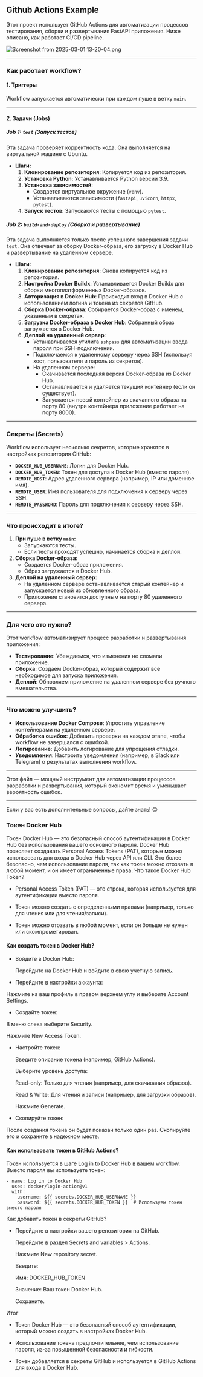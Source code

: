 ## Github Actions Example

Этот проект использует GitHub Actions для автоматизации процессов тестирования, сборки и развертывания FastAPI приложения. Ниже описано, как работает CI/CD pipeline.

![Screenshot from 2025-03-01 13-20-04.png](Screenshot%20from%202025-03-01%2013-20-04.png)


---

### Как работает workflow?

#### 1. **Триггеры**
Workflow запускается автоматически при каждом пуше в ветку `main`.

---

#### 2. **Задачи (Jobs)**

##### **Job 1: `test` (Запуск тестов)**
Эта задача проверяет корректность кода. Она выполняется на виртуальной машине с Ubuntu.

- **Шаги:**
  1. **Клонирование репозитория**: Копируется код из репозитория.
  2. **Установка Python**: Устанавливается Python версии 3.9.
  3. **Установка зависимостей**:
     - Создается виртуальное окружение (`venv`).
     - Устанавливаются зависимости (`fastapi`, `uvicorn`, `httpx`, `pytest`).
  4. **Запуск тестов**: Запускаются тесты с помощью `pytest`.

##### **Job 2: `build-and-deploy` (Сборка и развертывание)**
Эта задача выполняется только после успешного завершения задачи `test`. Она отвечает за сборку Docker-образа, его загрузку в Docker Hub и развертывание на удаленном сервере.

- **Шаги:**
  1. **Клонирование репозитория**: Снова копируется код из репозитория.
  2. **Настройка Docker Buildx**: Устанавливается Docker Buildx для сборки многоплатформенных Docker-образов.
  3. **Авторизация в Docker Hub**: Происходит вход в Docker Hub с использованием логина и токена из секретов GitHub.
  4. **Сборка Docker-образа**: Собирается Docker-образ с именем, указанным в секретах.
  5. **Загрузка Docker-образа в Docker Hub**: Собранный образ загружается в Docker Hub.
  6. **Деплой на удаленный сервер**:
     - Устанавливается утилита `sshpass` для автоматизации ввода пароля при SSH-подключении.
     - Подключаемся к удаленному серверу через SSH (используя хост, пользователя и пароль из секретов).
     - На удаленном сервере:
       - Скачивается последняя версия Docker-образа из Docker Hub.
       - Останавливается и удаляется текущий контейнер (если он существует).
       - Запускается новый контейнер из скачанного образа на порту 80 (внутри контейнера приложение работает на порту 8000).

---

### Секреты (Secrets)
Workflow использует несколько секретов, которые хранятся в настройках репозитория GitHub:

- **`DOCKER_HUB_USERNAME`**: Логин для Docker Hub.
- **`DOCKER_HUB_TOKEN`**: Токен для доступа к Docker Hub (вместо пароля).
- **`REMOTE_HOST`**: Адрес удаленного сервера (например, IP или доменное имя).
- **`REMOTE_USER`**: Имя пользователя для подключения к серверу через SSH.
- **`REMOTE_PASSWORD`**: Пароль для подключения к серверу через SSH.

---

### Что происходит в итоге?
1. **При пуше в ветку `main`:**
   - Запускаются тесты.
   - Если тесты проходят успешно, начинается сборка и деплой.
2. **Сборка Docker-образа:**
   - Создается Docker-образ приложения.
   - Образ загружается в Docker Hub.
3. **Деплой на удаленный сервер:**
   - На удаленном сервере останавливается старый контейнер и запускается новый из обновленного образа.
   - Приложение становится доступным на порту 80 удаленного сервера.

---

### Для чего это нужно?
Этот workflow автоматизирует процесс разработки и развертывания приложения:

- **Тестирование**: Убеждаемся, что изменения не сломали приложение.
- **Сборка**: Создаем Docker-образ, который содержит все необходимое для запуска приложения.
- **Деплой**: Обновляем приложение на удаленном сервере без ручного вмешательства.

---

### Что можно улучшить?
- **Использование Docker Compose**: Упростить управление контейнерами на удаленном сервере.
- **Обработка ошибок**: Добавить проверки на каждом этапе, чтобы workflow не завершался с ошибкой.
- **Логирование**: Добавить логирование для упрощения отладки.
- **Уведомления**: Настроить уведомления (например, в Slack или Telegram) о результатах выполнения workflow.

---

Этот файл — мощный инструмент для автоматизации процессов разработки и развертывания, который экономит время и уменьшает вероятность ошибок.

---

Если у вас есть дополнительные вопросы, дайте знать! 😊

### Токен Docker Hub
Токен Docker Hub — это безопасный способ аутентификации в Docker Hub без использования вашего основного пароля. Docker Hub позволяет создавать Personal Access Tokens (PAT), которые можно использовать для входа в Docker Hub через API или CLI. Это более безопасно, чем использование пароля, так как токен можно отозвать в любой момент, и он имеет ограниченные права.
Что такое Docker Hub Token?

* Personal Access Token (PAT) — это строка, которая используется для аутентификации вместо пароля.

* Токен можно создать с определенными правами (например, только для чтения или для чтения/записи).

* Токен можно отозвать в любой момент, если он больше не нужен или скомпрометирован.

#### Как создать токен в Docker Hub?

* Войдите в Docker Hub:

    Перейдите на Docker Hub и войдите в свою учетную запись.

* Перейдите в настройки аккаунта:

Нажмите на ваш профиль в правом верхнем углу и выберите Account Settings.

* Создайте токен:

В меню слева выберите Security.

Нажмите New Access Token.

* Настройте токен:

    Введите описание токена (например, GitHub Actions).

    Выберите уровень доступа:

    Read-only: Только для чтения (например, для скачивания образов).

    Read & Write: Для чтения и записи (например, для загрузки образов).

    Нажмите Generate.

* Скопируйте токен:

После создания токена он будет показан только один раз. Скопируйте его и сохраните в надежном месте.

#### Как использовать токен в GitHub Actions?

Токен используется в шаге Log in to Docker Hub в вашем workflow. Вместо пароля вы используете токен:

```
- name: Log in to Docker Hub
  uses: docker/login-action@v1
  with:
    username: ${{ secrets.DOCKER_HUB_USERNAME }}
    password: ${{ secrets.DOCKER_HUB_TOKEN }}  # Используем токен вместо пароля
```



Как добавить токен в секреты GitHub?

* Перейдите в настройки вашего репозитория на GitHub.

    Перейдите в раздел Secrets and variables > Actions.

    Нажмите New repository secret.

    Введите:

    Имя: DOCKER_HUB_TOKEN

    Значение: Ваш токен Docker Hub.

    Сохраните.

Итог

* Токен Docker Hub — это безопасный способ аутентификации, который можно создать в настройках Docker Hub.

* Использование токена предпочтительнее, чем использование пароля, из-за повышенной безопасности и гибкости.

* Токен добавляется в секреты GitHub и используется в GitHub Actions для входа в Docker Hub.